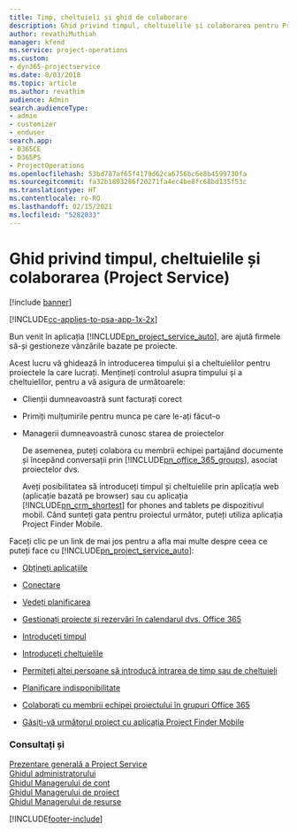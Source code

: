 ```yaml
---
title: Timp, cheltuieli și ghid de colaborare
description: Ghid privind timpul, cheltuielile și colaborarea pentru Project Service
author: revathiMuthiah
manager: kfend
ms.service: project-operations
ms.custom:
- dyn365-projectservice
ms.date: 8/03/2018
ms.topic: article
ms.author: revathim
audience: Admin
search.audienceType:
- admin
- customizer
- enduser
search.app:
- D365CE
- D365PS
- ProjectOperations
ms.openlocfilehash: 53bd787af65f4179d62ca6756bc6e8b4599730fa
ms.sourcegitcommit: fa32b1893286f20271fa4ec4be8fc68bd135f53c
ms.translationtype: HT
ms.contentlocale: ro-RO
ms.lasthandoff: 02/15/2021
ms.locfileid: "5282033"
---
```

# <a name="time-expense-and-collaboration-guide-project-service"></a>Ghid privind timpul, cheltuielile și colaborarea (Project Service)

[!include [banner](../includes/psa-now-project-operations.md)]

[!INCLUDE[cc-applies-to-psa-app-1x-2x](../includes/cc-applies-to-psa-app-1x-2x.md)]

Bun venit în aplicația [!INCLUDE[pn_project_service_auto](../includes/pn-project-service-auto.md)], are ajută firmele să-și gestioneze vânzările bazate pe proiecte. 
  
 Acest lucru vă ghidează în introducerea timpului și a cheltuielilor pentru proiectele la care lucrați. Mențineți controlul asupra timpului și a cheltuielilor, pentru a vă asigura de următoarele:  
  
- Clienții dumneavoastră sunt facturați corect  
  
- Primiți mulțumirile pentru munca pe care le-ați făcut-o  
  
- Managerii dumneavoastră cunosc starea de proiectelor  
  
  De asemenea, puteți colabora cu membrii echipei partajând documente și începând conversații prin [!INCLUDE[pn_office_365_groups](../includes/pn-office-365-groups.md)], asociat proiectelor dvs.  
  
  Aveți posibilitatea să introduceți timpul și cheltuielile prin aplicația web (aplicație bazată pe browser) sau cu aplicația [!INCLUDE[pn_crm_shortest](../includes/pn-crm-shortest.md)] for phones and tablets pe dispozitivul mobil. Când sunteți gata pentru proiectul următor, puteți utiliza aplicația Project Finder Mobile.  
  
Faceți clic pe un link de mai jos pentru a afla mai multe despre ceea ce puteți face cu [!INCLUDE[pn_project_service_auto](../includes/pn-project-service-auto.md)]:  
  
-   [Obțineți aplicațiile](../psa/get-apps.md)  
  
-   [Conectare](../psa/sign-in.md)  
  
-   [Vedeți planificarea](../psa/view-schedule.md)  
  
-   [Gestionați proiecte și rezervări în calendarul dvs. Office 365](../psa/manage-project-bookings-office-365-calendar.md)  
  
-   [Introduceți timpul](../psa/enter-time.md)  
  
-   [Introduceți cheltuielile](../psa/enter-expenses.md)  
  
-   [Permiteți altei persoane să introducă intrarea de timp sau de cheltuieli](../psa/allow-someone-else-enter-time-entry-expense.md)  
  
-   [Planificare indisponibilitate](../psa/schedule-time-off.md)  
  
-   [Colaborați cu membrii echipei proiectului în grupuri Office 365](../psa/collaborate-project-team-members-office-365-groups.md)  
  
-   [Găsiți-vă următorul proiect cu aplicația Project Finder Mobile](../psa/find-next-project-finder-mobile-app.md)  
  
### <a name="see-also"></a>Consultați și  
 [Prezentare generală a Project Service](../psa/overview.md)   
 [Ghidul administratorului](../psa/admin-guide.md)   
 [Ghidul Managerului de cont](../psa/account-manager-guide.md)   
 [Ghidul Managerului de proiect](../psa/project-manager-guide.md)   
 [Ghidul Managerului de resurse](../psa/resource-manager-guide.md)   


[!INCLUDE[footer-include](../includes/footer-banner.md)]